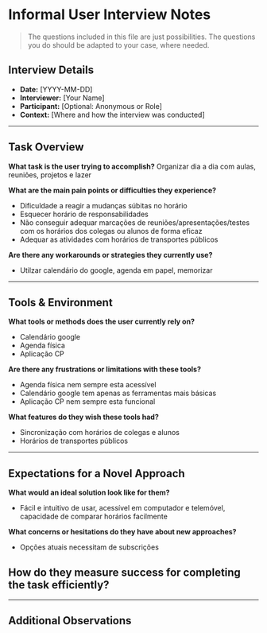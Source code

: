 # Informal User Interview Notes 

> 	The questions included in this file are just possibilities. The questions you do should be adapted to your case, where needed.

## Interview Details 
- **Date:** [YYYY-MM-DD] 
- **Interviewer:** [Your Name] 
- **Participant:** [Optional: Anonymous or Role] 
- **Context:** [Where and how the interview was conducted] 

--- 
## Task Overview 

 **What task is the user trying to accomplish?** 
Organizar dia a dia com aulas, reuniôes, projetos e lazer 

**What are the main pain points or difficulties they experience?** 
- Dificuldade a reagir a mudanças súbitas no horário
- Esquecer horário de responsabilidades 
- Não conseguir adequar marcações de reuniões/apresentações/testes com os horários dos colegas ou alunos de forma eficaz
- Adequar as atividades com horários de transportes públicos

**Are there any workarounds or strategies they currently use?** 
- Utilzar calendário do google, agenda em papel, memorizar

---- 
## Tools & Environment 
**What tools or methods does the user currently rely on?** 
- Calendário google
- Agenda física
- Aplicação CP

**Are there any frustrations or limitations with these tools?** 
- Agenda física nem sempre esta acessível
- Calendário google tem apenas as ferramentas mais básicas 
- Aplicação CP nem sempre esta funcional

**What features do they wish these tools had?** 
- Sincronização com horários de colegas e alunos
- Horários de transportes públicos
--- 
## Expectations for a Novel Approach 

**What would an ideal solution look like for them?** 
- Fácil e intuitivo de usar, acessível em computador e telemóvel, capacidade de comparar horários facilmente

**What concerns or hesitations do they have about new approaches?** 
- Opções atuais necessitam de subscrições

**How do they measure success for completing the task efficiently?** 
- 

--- 
## Additional Observations 